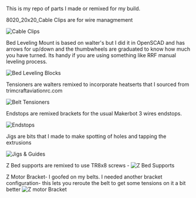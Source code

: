 This is my repo of parts I made or remixed for my build. 

8020_20x20_Cable Clips are for wire managmement

![Cable Clips](8020_20x20_Cable%20Clips/Capture.PNG)

Bed Leveling Mount is based on walter's but I did it in OpenSCAD and has arrows for up/down and the thumbwheels are graduated to know how much you have turned. Its handy if you are using something like RRF manual leveling process. 

![Bed Leveling Blocks](Bed%20Leveling%20Mount/Bed_Level_Assembly.PNG)

Tensioners are walters remixed to incorporate heatserts that I sourced from trimcraftaviationrc.com

![Belt Tensioners](Belt%20Tensioner/Capture1.PNG)

Endstops are remixed brackets for the usual Makerbot 3 wires endstops. 

![Endstops](Endstops/MIN_Endstop_Capture.PNG)

Jigs are bits that I made to make spotting of holes and tapping the extrusions

![Jigs & Guides](Jigs/20x20_End_Tap_Jig_M5_Nut.PNG)

Z Bed supports are remixed to use TR8x8 screws - 
![Z Bed Supports](Z%20Bed%20Support/Capture.PNG)

Z Motor Bracket- I goofed on my belts. I needed another bracket configuration- this lets you reroute the belt to get some tensions on it a bit better
![Z motor Bracket](Z-Motor%20Bracket/Z_Motor_Bracket-Installed.PNG)

